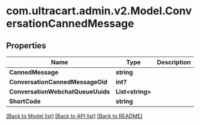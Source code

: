 # com.ultracart.admin.v2.Model.ConversationCannedMessage
## Properties

Name | Type | Description | Notes
------------ | ------------- | ------------- | -------------
**CannedMessage** | **string** |  | [optional] 
**ConversationCannedMessageOid** | **int?** |  | [optional] 
**ConversationWebchatQueueUuids** | **List&lt;string&gt;** |  | [optional] 
**ShortCode** | **string** |  | [optional] 


[[Back to Model list]](../README.md#documentation-for-models) [[Back to API list]](../README.md#documentation-for-api-endpoints) [[Back to README]](../README.md)

